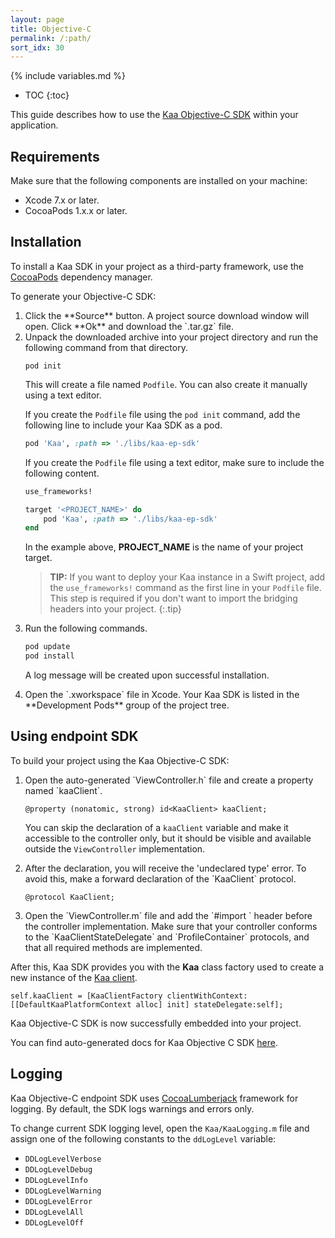 ```yaml
---
layout: page
title: Objective-C
permalink: /:path/
sort_idx: 30
---
```


{% include variables.md %}

* TOC
{:toc}

This guide describes how to use the [Kaa Objective-C SDK]({{root_url}}Glossary/#endpoint-sdk) within your application.

## Requirements

Make sure that the following components are installed on your machine:

- Xcode 7.x or later.
- CocoaPods 1.x.x or later.

## Installation

To install a Kaa SDK in your project as a third-party framework, use the [CocoaPods](https://cocoapods.org/) dependency manager.

To generate your Objective-C SDK:

<ol>
<li markdown="1">
Click the **Source** button.
A project source download window will open.
Click **Ok** and download the `.tar.gz` file.
</li>
<li markdown="1">
Unpack the downloaded archive into your project directory and run the following command from that directory.

```	
pod init
```	

This will create a file named `Podfile`.
You can also create it manually using a text editor.

If you create the `Podfile` file using the `pod init` command, add the following line to include your Kaa SDK as a pod.

```ruby
pod 'Kaa', :path => './libs/kaa-ep-sdk'
```

If you create the `Podfile` file using a text editor, make sure to include the following content.

```ruby
use_frameworks!

target '<PROJECT_NAME>' do
    pod 'Kaa', :path => './libs/kaa-ep-sdk'
end
```

In the example above, **PROJECT_NAME** is the name of your project target.

>**TIP:** If you want to deploy your Kaa instance in a Swift project, add the `use_frameworks!` command as the first line in your `Podfile` file.
>This step is required if you don't want to import the bridging headers into your project.
{:.tip}
</li>
<li markdown="1">
Run the following commands.

``` bash
pod update
pod install
```

A log message will be created upon successful installation.
</li>
<li markdown="1">
Open the `.xworkspace` file in Xcode.
Your Kaa SDK is listed in the **Development Pods** group of the project tree.
</li>
</ol>

## Using endpoint SDK

To build your project using the Kaa Objective-C SDK:

<ol>
<li markdown="1">
Open the auto-generated `ViewController.h` file and create a property named `kaaClient`.

```objc
@property (nonatomic, strong) id<KaaClient> kaaClient;
```
You can skip the declaration of a `kaaClient` variable and make it accessible to the controller only, but it should be visible and available outside the `ViewController` implementation.
</li>
<li markdown="1">
After the declaration, you will receive the 'undeclared type' error.
To avoid this, make a forward declaration of the `KaaClient` protocol.

``` objc
@protocol KaaClient;
```
</li>
<li markdown="1">
Open the `ViewController.m` file and add the `#import <Kaa/Kaa.h>` header before the controller implementation.
Make sure that your controller conforms to the `KaaClientStateDelegate` and `ProfileContainer` protocols, and that all required methods are implemented.
</li>
</ol>

After this, Kaa SDK provides you with the **Kaa** class factory used to create a new instance of the [Kaa client]({{root_url}}Glossary/#kaa-client).

``` objc
self.kaaClient = [KaaClientFactory clientWithContext:[[DefaultKaaPlatformContext alloc] init] stateDelegate:self];
```

Kaa Objective-C SDK is now successfully embedded into your project.

You can find auto-generated docs for Kaa Objective C SDK [here]({{site.baseurl}}/autogen-docs/client-objective-c/{{version}}/).

## Logging

Kaa Objective-C endpoint SDK uses [CocoaLumberjack](https://github.com/CocoaLumberjack/CocoaLumberjack) framework for logging.
By default, the SDK logs warnings and errors only.

To change current SDK logging level, open the `Kaa/KaaLogging.m` file and assign one of the following constants to the `ddLogLevel` variable:

* `DDLogLevelVerbose`
* `DDLogLevelDebug`
* `DDLogLevelInfo`
* `DDLogLevelWarning`
* `DDLogLevelError`
* `DDLogLevelAll`
* `DDLogLevelOff`
